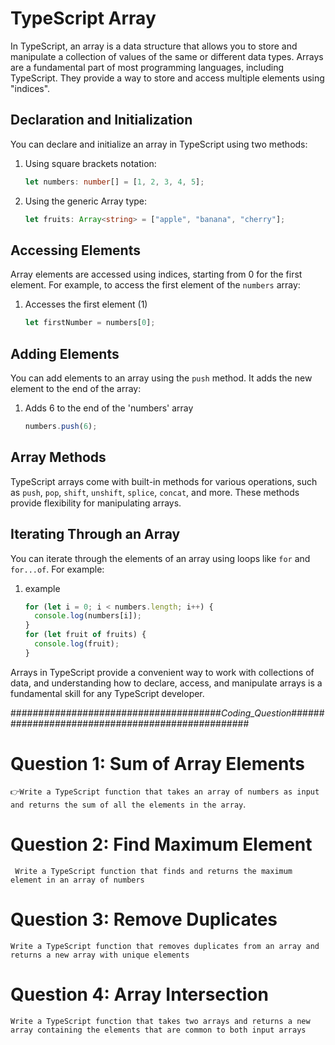 # TypeScript Array

In TypeScript, an array is a data structure that allows you to store and manipulate a collection of values of the same or different data types. Arrays are a fundamental part of most programming languages, including TypeScript. They provide a way to store and access multiple elements using "indices".

## Declaration and Initialization

You can declare and initialize an array in TypeScript using two methods:

1. Using square brackets notation:

   ```typescript
   let numbers: number[] = [1, 2, 3, 4, 5];
   ```

2. Using the generic Array type:
   ```typescript
   let fruits: Array<string> = ["apple", "banana", "cherry"];
   ```

## Accessing Elements

Array elements are accessed using indices, starting from 0 for the first element. For example, to access the first element of the `numbers` array:

1. Accesses the first element (1)
   ```typescript
   let firstNumber = numbers[0];
   ```

## Adding Elements

You can add elements to an array using the `push` method. It adds the new element to the end of the array:

1. Adds 6 to the end of the 'numbers' array
   ```typescript
   numbers.push(6);
   ```

## Array Methods

TypeScript arrays come with built-in methods for various operations, such as `push`, `pop`, `shift`, `unshift`, `splice`, `concat`, and more. These methods provide flexibility for manipulating arrays.

## Iterating Through an Array

You can iterate through the elements of an array using loops like `for` and `for...of`. For example:

1. example

   ```typescript
   for (let i = 0; i < numbers.length; i++) {
     console.log(numbers[i]);
   }
   for (let fruit of fruits) {
     console.log(fruit);
   }
   ```

Arrays in TypeScript provide a convenient way to work with collections of data, and understanding how to declare, access, and manipulate arrays is a fundamental skill for any TypeScript developer.


######################################_Coding_Question_#################################################

# Question 1: Sum of Array Elements
 `👉Write a TypeScript function that takes an array of numbers as input and returns the sum of all the elements in the array`.

# Question 2: Find Maximum Element
` Write a TypeScript function that finds and returns the maximum element in an array of numbers`

# Question 3: Remove Duplicates
 `Write a TypeScript function that removes duplicates from an array and returns a new array with unique elements`

# Question 4: Array Intersection
 `Write a TypeScript function that takes two arrays and returns a new array containing the elements that are common to both input arrays`